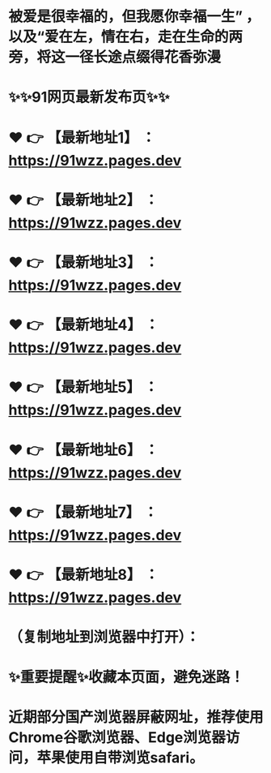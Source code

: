 # 被爱是很幸福的，但我愿你幸福一生” ，以及“爱在左，情在右，走在生命的两旁，将这一径长途点缀得花香弥漫
# ✨✨91网页最新发布页✨✨
# ❤️ 👉 【最新地址1】 ：https://91wzz.pages.dev
# ❤️ 👉 【最新地址2】 ：https://91wzz.pages.dev
# ❤️ 👉 【最新地址3】 ：https://91wzz.pages.dev
# ❤️ 👉 【最新地址4】 ：https://91wzz.pages.dev
# ❤️ 👉 【最新地址5】 ：https://91wzz.pages.dev
# ❤️ 👉 【最新地址6】 ：https://91wzz.pages.dev
# ❤️ 👉 【最新地址7】 ：https://91wzz.pages.dev
# ❤️ 👉 【最新地址8】 ：https://91wzz.pages.dev
# （复制地址到浏览器中打开）：
# ✨重要提醒✨收藏本页面，避免迷路！
# 近期部分国产浏览器屏蔽网址，推荐使用Chrome谷歌浏览器、Edge浏览器访问，苹果使用自带浏览safari。
